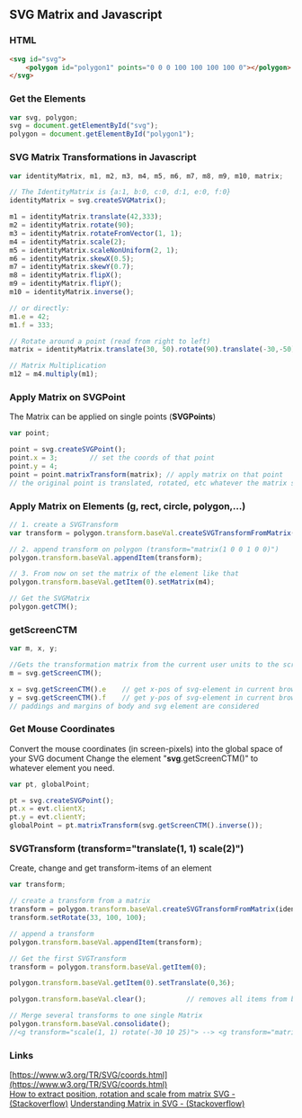 ## SVG Matrix and Javascript

### HTML
```html
<svg id="svg">
    <polygon id="polygon1" points="0 0 0 100 100 100 100 0"></polygon>
</svg>
```

### Get the Elements
```javascript
var svg, polygon;
svg = document.getElementById("svg");
polygon = document.getElementById("polygon1");

```

### SVG Matrix Transformations in Javascript
```javascript
var identityMatrix, m1, m2, m3, m4, m5, m6, m7, m8, m9, m10, matrix;

// The IdentityMatrix is {a:1, b:0, c:0, d:1, e:0, f:0}
identityMatrix = svg.createSVGMatrix();		

m1 = identityMatrix.translate(42,333);
m2 = identityMatrix.rotate(90);
m3 = identityMatrix.rotateFromVector(1, 1);
m4 = identityMatrix.scale(2);
m5 = identityMatrix.scaleNonUniform(2, 1);
m6 = identityMatrix.skewX(0.5);
m7 = identityMatrix.skewY(0.7);
m8 = identityMatrix.flipX();
m9 = identityMatrix.flipY();
m10 = identityMatrix.inverse();

// or directly:
m1.e = 42;
m1.f = 333;

// Rotate around a point (read from right to left)
matrix = identityMatrix.translate(30, 50).rotate(90).translate(-30,-50);

// Matrix Multiplication
m12 = m4.multiply(m1);

```
	

### Apply Matrix on SVGPoint
The Matrix can be applied on single points (**SVGPoints**) 
```javascript
var point; 

point = svg.createSVGPoint();
point.x = 3;		// set the coords of that point
point.y = 4;		
point = point.matrixTransform(matrix); // apply matrix on that point
// the original point is translated, rotated, etc whatever the matrix says.

```

### Apply Matrix on Elements (g, rect, circle, polygon,...)

```javascript
// 1. create a SVGTransform
var transform = polygon.transform.baseVal.createSVGTransformFromMatrix(identityMatrix);

// 2. append transform on polygon (transform="matrix(1 0 0 1 0 0)")
polygon.transform.baseVal.appendItem(transform);

// 3. From now on set the matrix of the element like that
polygon.transform.baseVal.getItem(0).setMatrix(m4);

// Get the SVGMatrix
polygon.getCTM();

```

### getScreenCTM
```javascript
var m, x, y; 

//Gets the transformation matrix from the current user units to the screen coordinate system.
m = svg.getScreenCTM(); 	

x = svg.getScreenCTM().e	// get x-pos of svg-element in current browser 	
y = svg.getScreenCTM().f 	// get y-pos of svg-element in current browser
// paddings and margins of body and svg element are considered

```


### Get Mouse Coordinates 
Convert the mouse coordinates (in screen-pixels) into the global space of your SVG document
Change the element "**svg**.getScreenCTM()" to whatever element you need.
```javascript
var pt, globalPoint; 

pt = svg.createSVGPoint();
pt.x = evt.clientX;
pt.y = evt.clientY;
globalPoint = pt.matrixTransform(svg.getScreenCTM().inverse());

```

### SVGTransform (transform="translate(1, 1) scale(2)")
Create, change and get transform-items of an element

```javascript
var transform;

// create a transform from a matrix
transform = polygon.transform.baseVal.createSVGTransformFromMatrix(identityMatrix);
transform.setRotate(33, 100, 100);

// append a transform
polygon.transform.baseVal.appendItem(transform);

// Get the first SVGTransform
transform = polygon.transform.baseVal.getItem(0);

polygon.transform.baseVal.getItem(0).setTranslate(0,36);

polygon.transform.baseVal.clear();			// removes all items from baseVal, Matrix is still applied?

// Merge several transforms to one single Matrix
polygon.transform.baseVal.consolidate();	
//<g transform="scale(1, 1) rotate(-30 10 25)"> --> <g transform="matrix(?,?,?,?,?,?)">

```




### Links
[https://www.w3.org/TR/SVG/coords.html](https://www.w3.org/TR/SVG/coords.html)<br>
[How to extract position, rotation and scale from matrix SVG -(Stackoverflow)](http://stackoverflow.com/questions/16359246/how-to-extract-position-rotation-and-scale-from-matrix-svg)
[Understanding Matrix in SVG - (Stackoverflow)](http://stackoverflow.com/questions/31281515/understanding-matrix-in-svg)




